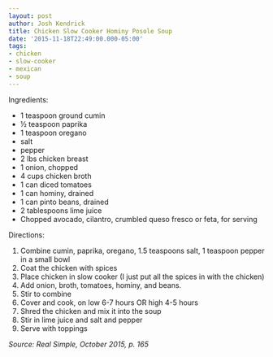 ```yaml
---
layout: post
author: Josh Kendrick
title: Chicken Slow Cooker Hominy Posole Soup
date: '2015-11-18T22:49:00.000-05:00'
tags:
- chicken
- slow-cooker
- mexican
- soup
---
```


Ingredients:
* 1 teaspoon ground cumin
* ½ teaspoon paprika
* 1 teaspoon oregano
* salt
* pepper
* 2 lbs chicken breast
* 1 onion, chopped
* 4 cups chicken broth
* 1 can diced tomatoes
* 1 can hominy, drained
* 1 can pinto beans, drained
* 2 tablespoons lime juice
* Chopped avocado, cilantro, crumbled queso fresco or feta, for serving

Directions:
1. Combine cumin, paprika, oregano, 1.5 teaspoons salt, 1 teaspoon pepper in a small bowl
2. Coat the chicken with spices
3. Place chicken in slow cooker (I just put all the spices in with the chicken)
4. Add onion, broth, tomatoes, hominy, and beans.
5. Stir to combine
6. Cover and cook, on low 6-7 hours OR high 4-5 hours
7. Shred the chicken and mix it into the soup
8. Stir in lime juice and salt and pepper
9. Serve with toppings

*Source: Real Simple, October 2015, p. 165*